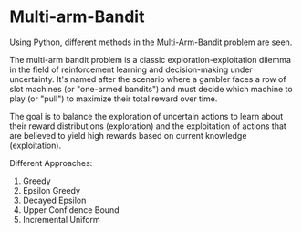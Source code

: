 # Multi-arm-Bandit
Using Python, different methods in the Multi-Arm-Bandit problem are seen.

The multi-arm bandit problem is a classic exploration-exploitation dilemma in the field of reinforcement learning and decision-making under uncertainty. 
It's named after the scenario where a gambler faces a row of slot machines (or "one-armed bandits") and must decide which machine to play (or "pull") to maximize their total reward over time.

The goal is to balance the exploration of uncertain actions to learn about their reward distributions (exploration) and the exploitation of actions that are believed to yield high rewards based on current knowledge (exploitation).

Different Approaches:
  1. Greedy
  2. Epsilon Greedy
  3. Decayed Epsilon
  4. Upper Confidence Bound
  5. Incremental Uniform
